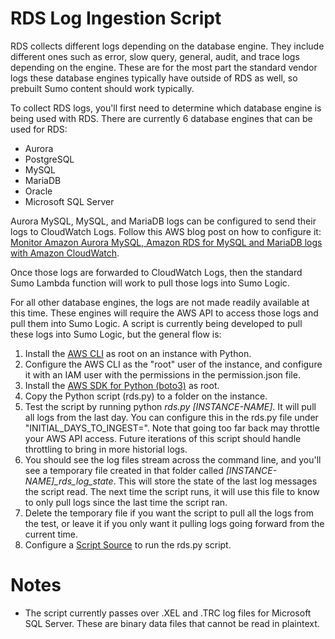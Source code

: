 # RDS Log Ingestion Script

RDS collects different logs depending on the database engine. They include different ones such as error, slow query, general, audit, and trace logs depending on the engine. These are for the most part the standard vendor logs these database engines typically have outside of RDS as well, so prebuilt Sumo content should work typically.

To collect RDS logs, you'll first need to determine which database engine is being used with RDS. There are currently 6 database engines that can be used for RDS:

* Aurora
* PostgreSQL
* MySQL
* MariaDB
* Oracle
* Microsoft SQL Server

Aurora MySQL, MySQL, and MariaDB logs can be configured to send their logs to CloudWatch Logs. Follow this AWS blog post on how to configure it: [Monitor Amazon Aurora MySQL, Amazon RDS for MySQL and MariaDB logs with Amazon CloudWatch](https://aws.amazon.com/blogs/database/monitor-amazon-rds-for-mysql-and-mariadb-logs-with-amazon-cloudwatch/).

Once those logs are forwarded to CloudWatch Logs, then the standard Sumo Lambda function will work to pull those logs into Sumo Logic.

For all other database engines, the logs are not made readily available at this time. These engines will require the AWS API to access those logs and pull them into Sumo Logic. A script is currently being developed to pull these logs into Sumo Logic, but the general flow is:

1. Install the [AWS CLI](https://aws.amazon.com/cli/) as root on an instance with Python.
2. Configure the AWS CLI as the "root" user of the instance, and configure it with an IAM user with the permissions in the permission.json file.
3. Install the [AWS SDK for Python (boto3)](https://aws.amazon.com/sdk-for-python/) as root.
4. Copy the Python script (rds.py) to a folder on the instance.
5. Test the script by running python *rds.py [INSTANCE-NAME]*. It will pull all logs from the last day. You can configure this in the rds.py file under "INITIAL_DAYS_TO_INGEST=". Note that going too far back may throttle your AWS API access. Future iterations of this script should handle throttling to bring in more historial logs.
6. You should see the log files stream across the command line, and you'll see a temporary file created in that folder called *[INSTANCE-NAME]_rds_log_state*. This will store the state of the last log messages the script read. The next time the script runs, it will use this file to know to only pull logs since the last time the script ran.
7. Delete the temporary file if you want the script to pull all the logs from the test, or leave it if you only want it pulling logs going forward from the current time.
9. Configure a [Script Source](https://help.sumologic.com/Send-Data/Sources/01Sources-for-Installed-Collectors/Script-Source) to run the rds.py script.

# Notes

* The script currently passes over .XEL and .TRC log files for Microsoft SQL Server. These are binary data files that cannot be read in plaintext.
